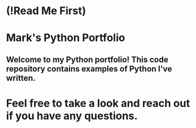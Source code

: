 # (!Read Me First)
# Mark's Python Portfolio

## Welcome to my Python portfolio! This code repository contains examples of Python I've written. 

# Feel free to take a look and reach out if you have any questions.
